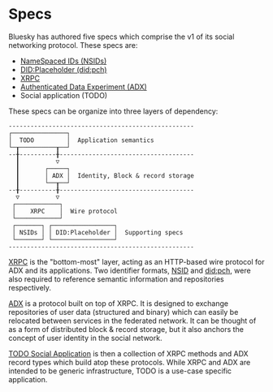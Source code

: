 # Specs

Bluesky has authored five specs which comprise the v1 of its social networking protocol. These specs are:

- [NameSpaced IDs (NSIDs)](./nsid.md)
- [DID:Placeholder (did:pch)](./did-pch.md)
- [XRPC](./xrpc.md)
- [Authenticated Data Experiment (ADX)](./adx/)
- Social application (TODO)

These specs can be organize into three layers of dependency:

```
---------------------------------------------------
┌───────────────┐
│  TODO         │  Application semantics
└─┰──────────┰──┘
--╂----------╂-------------------------------------
  ┃          ▽
  ┃       ┌─────┐
  ┃       │ ADX │  Identity, Block & record storage
  ┃       └──┰──┘
--╂----------╂-------------------------------------
  ▽          ▽
 ┌────────────┐ 
 │    XRPC    │  Wire protocol
 └────────────┘
 ┌───────┐ ┌─────────────────┐
 │ NSIDs │ │ DID:Placeholder │  Supporting specs
 └───────┘ └─────────────────┘
---------------------------------------------------
```

[XRPC](./xrpc.md) is the "bottom-most" layer, acting as an HTTP-based wire protocol for ADX and its applications. Two identifier formats, [NSID](./nsid.md) and [did:pch](./did-pch.md), were also required to reference semantic information and repositories respectively.

[ADX](./adx/) is a protocol built on top of XRPC. It is designed to exchange repositories of user data (structured and binary) which can easily be relocated between services in the federated network. It can be thought of as a form of distributed block & record storage, but it also anchors the concept of user identity in the social network.

[TODO Social Application](TODO) is then a collection of XRPC methods and ADX record types which build atop these protocols. While XRPC and ADX are intended to be generic infrastructure, TODO is a use-case specific application.